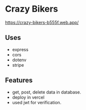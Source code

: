 # Crazy Bikers
https://crazy-bikers-b555f.web.app/


## Uses
* express
* cors
* dotenv
* stripe



## Features
* get, post, delete data in database.
* deploy in vercel
* used jwt for verification.
